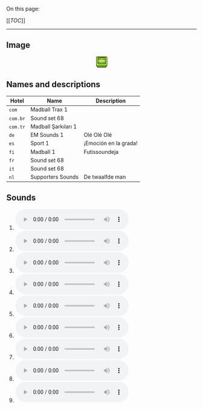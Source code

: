 On this page:

[[_TOC_]]

---

## Image

<div align="center">

![sound_set_68](../uploads/imgs/68.gif)

</div>

## Names and descriptions

| Hotel | Name | Description |
|-|-|-|
| `com` | Madball Trax 1 |  |
| `com.br` | Sound set 68 |  |
| `com.tr` | Madball Şarkıları 1 |  |
| `de` | EM Sounds 1 | Olé Olé Olé |
| `es` | Sport 1 | ¡Emoción en la grada! |
| `fi` | Madball 1 | Futissoundeja |
| `fr` | Sound set 68 |  |
| `it` | Sound set 68 |  |
| `nl` | Supporters Sounds | De twaalfde man |

## Sounds

1. ![Sample 604](../uploads/sounds/sound_machine_sample_604.mp3)
1. ![Sample 605](../uploads/sounds/sound_machine_sample_605.mp3)
1. ![Sample 606](../uploads/sounds/sound_machine_sample_606.mp3)
1. ![Sample 607](../uploads/sounds/sound_machine_sample_607.mp3)
1. ![Sample 608](../uploads/sounds/sound_machine_sample_608.mp3)
1. ![Sample 609](../uploads/sounds/sound_machine_sample_609.mp3)
1. ![Sample 610](../uploads/sounds/sound_machine_sample_610.mp3)
1. ![Sample 611](../uploads/sounds/sound_machine_sample_611.mp3)
1. ![Sample 612](../uploads/sounds/sound_machine_sample_612.mp3)